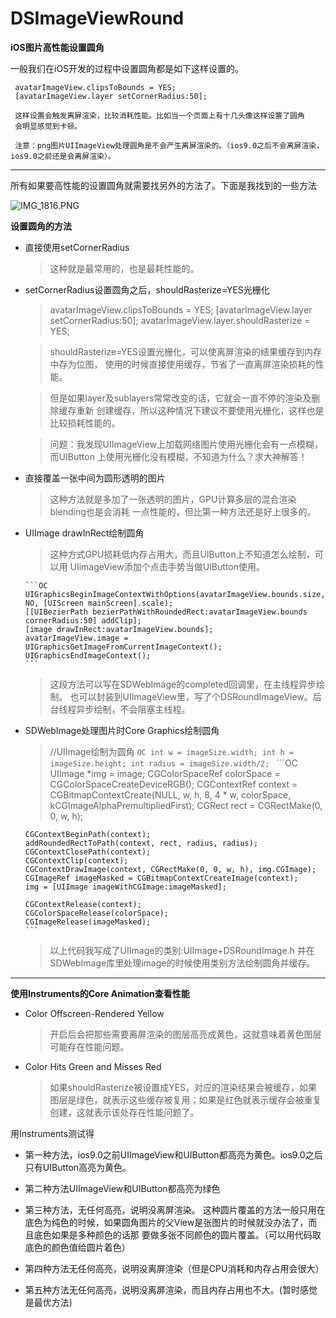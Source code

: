 # DSImageViewRound
**iOS图片高性能设置圆角**

一般我们在iOS开发的过程中设置圆角都是如下这样设置的。

     avatarImageView.clipsToBounds = YES;
     [avatarImageView.layer setCornerRadius:50];
     
     这样设置会触发离屏渲染，比较消耗性能。比如当一个页面上有十几头像这样设置了圆角
     会明显感觉到卡顿。
     
     注意：png图片UIImageView处理圆角是不会产生离屏渲染的。（ios9.0之后不会离屏渲染，ios9.0之前还是会离屏渲染）。

------

所有如果要高性能的设置圆角就需要找另外的方法了。下面是我找到的一些方法

![IMG_1816.PNG](http://upload-images.jianshu.io/upload_images/101810-9c34cd972e319727.PNG?imageMogr2/auto-orient/strip%7CimageView2/2/w/1240)


**设置圆角的方法**

- 直接使用setCornerRadius

    > 这种就是最常用的，也是最耗性能的。

- setCornerRadius设置圆角之后，shouldRasterize=YES光栅化

    > avatarImageView.clipsToBounds = YES;
      [avatarImageView.layer setCornerRadius:50];
      avatarImageView.layer.shouldRasterize = YES;
      
    > shouldRasterize=YES设置光栅化，可以使离屏渲染的结果缓存到内存中存为位图，
      使用的时候直接使用缓存，节省了一直离屏渲染损耗的性能。

    > 但是如果layer及sublayers常常改变的话，它就会一直不停的渲染及删除缓存重新
      创建缓存，所以这种情况下建议不要使用光栅化，这样也是比较损耗性能的。

    > 问题：我发现UIImageView上加载网络图片使用光栅化会有一点模糊，而UIButton
      上使用光栅化没有模糊，不知道为什么？求大神解答！


- 直接覆盖一张中间为圆形透明的图片

    > 这种方法就是多加了一张透明的图片，GPU计算多层的混合渲染blending也是会消耗
     一点性能的，但比第一种方法还是好上很多的。

- UIImage drawInRect绘制圆角

    > 这种方式GPU损耗低内存占用大，而且UIButton上不知道怎么绘制，可以用
       UIimageView添加个点击手势当做UIButton使用。

    > 
      ```OC
      UIGraphicsBeginImageContextWithOptions(avatarImageView.bounds.size, NO, [UIScreen mainScreen].scale);
      [[UIBezierPath bezierPathWithRoundedRect:avatarImageView.bounds cornerRadius:50] addClip];
      [image drawInRect:avatarImageView.bounds];
      avatarImageView.image = UIGraphicsGetImageFromCurrentImageContext();
      UIGraphicsEndImageContext();
      ```
      
    > 这段方法可以写在SDWebImage的completed回调里，在主线程异步绘制。
      也可以封装到UIImageView里，写了个DSRoundImageView。后台线程异步绘制，不会阻塞主线程。
      
- SDWebImage处理图片时Core Graphics绘制圆角
 
    > //UIImage绘制为圆角
      ```OC
      int w = imageSize.width;
      int h = imageSize.height;
      int radius = imageSize.width/2;
      ```
      ```OC
      UIImage *img = image;
      CGColorSpaceRef colorSpace = CGColorSpaceCreateDeviceRGB();
      CGContextRef context = CGBitmapContextCreate(NULL, w, h, 8, 4 * w, colorSpace, kCGImageAlphaPremultipliedFirst);
      CGRect rect = CGRectMake(0, 0, w, h);
                    
      CGContextBeginPath(context);
      addRoundedRectToPath(context, rect, radius, radius);
      CGContextClosePath(context);
      CGContextClip(context);
      CGContextDrawImage(context, CGRectMake(0, 0, w, h), img.CGImage);
      CGImageRef imageMasked = CGBitmapContextCreateImage(context);
      img = [UIImage imageWithCGImage:imageMasked];
     
      CGContextRelease(context);
      CGColorSpaceRelease(colorSpace);
      CGImageRelease(imageMasked);
      ```
    > 以上代码我写成了UIImage的类别:UIImage+DSRoundImage.h
      并在SDWebImage库里处理image的时候使用类别方法绘制圆角并缓存。

-------

**使用Instruments的Core Animation查看性能**
- Color Offscreen-Rendered Yellow

    > 开启后会把那些需要离屏渲染的图层高亮成黄色，这就意味着黄色图层可能存在性能问题。

- Color Hits Green and Misses Red

    > 如果shouldRasterize被设置成YES，对应的渲染结果会被缓存，如果图层是绿色，就表示这些缓存被复用；如果是红色就表示缓存会被重复创建，这就表示该处存在性能问题了。

用Instruments测试得
- 第一种方法，ios9.0之前UIImageView和UIButton都高亮为黄色。ios9.0之后只有UIButton高亮为黄色。

- 第二种方法UIImageView和UIButton都高亮为绿色

- 第三种方法，无任何高亮，说明没离屏渲染。
  这种圆片覆盖的方法一般只用在底色为纯色的时候，如果圆角图片的父View是张图片的时候就没办法了，而且底色如果是多种颜色的话那   要做多张不同颜色的圆片覆盖。（可以用代码取底色的颜色值给圆片着色）

- 第四种方法无任何高亮，说明没离屏渲染（但是CPU消耗和内存占用会很大）
 
- 第五种方法无任何高亮，说明没离屏渲染，而且内存占用也不大。(暂时感觉是最优方法)
